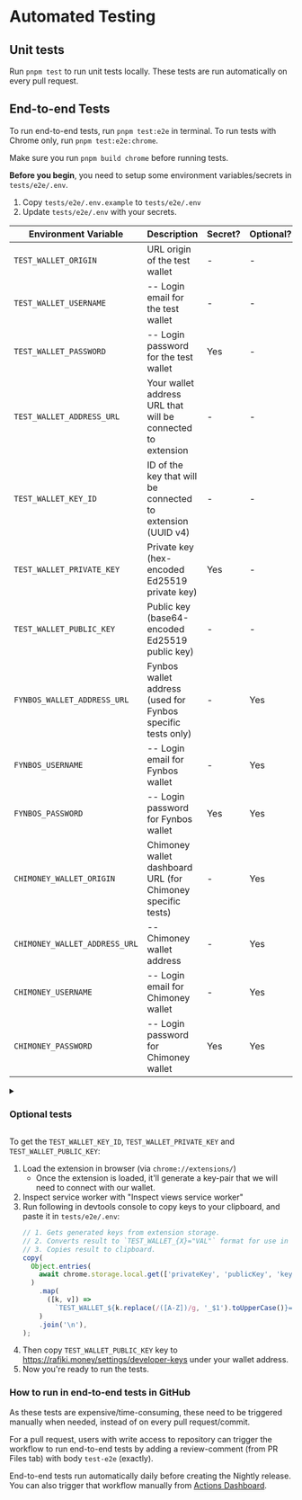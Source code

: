 # Automated Testing

## Unit tests

Run `pnpm test` to run unit tests locally. These tests are run automatically on every pull request.

## End-to-end Tests

To run end-to-end tests, run `pnpm test:e2e` in terminal. To run tests with Chrome only, run `pnpm test:e2e:chrome`.

Make sure you run `pnpm build chrome` before running tests.

**Before you begin**, you need to setup some environment variables/secrets in `tests/e2e/.env`.

1. Copy `tests/e2e/.env.example` to `tests/e2e/.env`
2. Update `tests/e2e/.env` with your secrets.

| Environment Variable          | Description                                                 | Secret? | Optional? |
| ----------------------------- | ----------------------------------------------------------- | ------- | --------- |
| `TEST_WALLET_ORIGIN`          | URL origin of the test wallet                               | -       | -         |
| `TEST_WALLET_USERNAME`        | -- Login email for the test wallet                          | -       | -         |
| `TEST_WALLET_PASSWORD`        | -- Login password for the test wallet                       | Yes     | -         |
| `TEST_WALLET_ADDRESS_URL`     | Your wallet address URL that will be connected to extension | -       | -         |
| `TEST_WALLET_KEY_ID`          | ID of the key that will be connected to extension (UUID v4) | -       | -         |
| `TEST_WALLET_PRIVATE_KEY`     | Private key (hex-encoded Ed25519 private key)               | Yes     | -         |
| `TEST_WALLET_PUBLIC_KEY`      | Public key (base64-encoded Ed25519 public key)              | -       | -         |
| `FYNBOS_WALLET_ADDRESS_URL`   | Fynbos wallet address (used for Fynbos specific tests only) | -       | Yes       |
| `FYNBOS_USERNAME`             | -- Login email for Fynbos wallet                            | -       | Yes       |
| `FYNBOS_PASSWORD`             | -- Login password for Fynbos wallet                         | Yes     | Yes       |
| `CHIMONEY_WALLET_ORIGIN`      | Chimoney wallet dashboard URL (for Chimoney specific tests) | -       | Yes       |
| `CHIMONEY_WALLET_ADDRESS_URL` | -- Chimoney wallet address                                  | -       | Yes       |
| `CHIMONEY_USERNAME`           | -- Login email for Chimoney wallet                          | -       | Yes       |
| `CHIMONEY_PASSWORD`           | -- Login password for Chimoney wallet                       | Yes     | Yes       |

<details><summary><h3>Optional tests</h3></summary>

<details><summary><h4>interledger.cards specific tests</h4></summary>

If these variables are not provided, tests will not be run for `interledger.cards` wallet. You may provide wallet addresses in either/both formats - interledger.cards as well as in ilp.dev when available.

| Environment Variable                           | Description                                 | Secret? |
| ---------------------------------------------- | ------------------------------------------- | ------- |
| `INTERLEDGER_CARDS_USERNAME`                   | Login email for interledger.cards wallet    | Yes     |
| `INTERLEDGER_CARDS_PASSWORD`                   | Login password for interledger.cards wallet | Yes     |
| `INTERLEDGER_CARDS_WALLET_ADDRESS_URL`         | interledger.cards wallet address            | -       |
| `INTERLEDGER_CARDS_ILP_DEV_WALLET_ADDRESS_URL` | interledger.cards $ilp.dev wallet address   | -       |

</details>

</details>

To get the `TEST_WALLET_KEY_ID`, `TEST_WALLET_PRIVATE_KEY` and `TEST_WALLET_PUBLIC_KEY`:

1. Load the extension in browser (via `chrome://extensions/`)
   - Once the extension is loaded, it'll generate a key-pair that we will need to connect with our wallet.
1. Inspect service worker with "Inspect views service worker"
1. Run following in devtools console to copy keys to your clipboard, and paste it in `tests/e2e/.env`:
   ```js
   // 1. Gets generated keys from extension storage.
   // 2. Converts result to `TEST_WALLET_{X}="VAL"` format for use in .env file.
   // 3. Copies result to clipboard.
   copy(
     Object.entries(
       await chrome.storage.local.get(['privateKey', 'publicKey', 'keyId']),
     )
       .map(
         ([k, v]) =>
           `TEST_WALLET_${k.replace(/([A-Z])/g, '_$1').toUpperCase()}="${v}"`,
       )
       .join('\n'),
   );
   ```
1. Then copy `TEST_WALLET_PUBLIC_KEY` key to https://rafiki.money/settings/developer-keys under your wallet address.
1. Now you're ready to run the tests.

### How to run in end-to-end tests in GitHub

As these tests are expensive/time-consuming, these need to be triggered manually when needed, instead of on every pull request/commit.

For a pull request, users with write access to repository can trigger the workflow to run end-to-end tests by adding a review-comment (from PR Files tab) with body `test-e2e` (exactly).

End-to-end tests run automatically daily before creating the Nightly release. You can also trigger that workflow manually from [Actions Dashboard](https://github.com/interledger/web-monetization-extension/actions/workflows/nightly-build.yaml).
